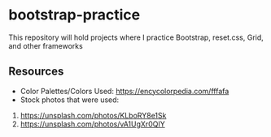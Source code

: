 # bootstrap-practice
This repository will hold projects where I practice Bootstrap, reset.css, Grid, and other frameworks


## Resources 
- Color Palettes/Colors Used: https://encycolorpedia.com/fffafa
- Stock photos that were used:
1. https://unsplash.com/photos/KLboRY8e1Sk
2. https://unsplash.com/photos/vA1UgXr0QIY
